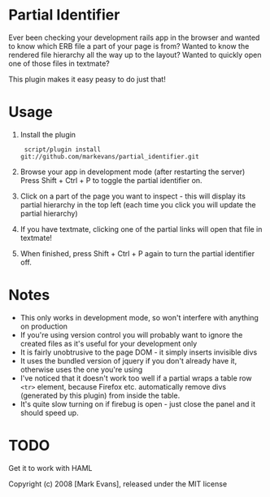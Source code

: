 Partial Identifier
==================

Ever been checking your development rails app in the browser and wanted to know which ERB file a part of your page is from?
Wanted to know the rendered file hierarchy all the way up to the layout?
Wanted to quickly open one of those files in textmate?

This plugin makes it easy peasy to do just that!


Usage
=====

1. Install the plugin

        script/plugin install git://github.com/markevans/partial_identifier.git

2. Browse your app in development mode (after restarting the server)
   Press Shift + Ctrl + P to toggle the partial identifier on.

3. Click on a part of the page you want to inspect - this will display its partial hierarchy in the top left
   (each time you click you will update the partial hierarchy)

4. If you have textmate, clicking one of the partial links will open that file in textmate!

5. When finished, press Shift + Ctrl + P again to turn the partial identifier off.

Notes
=====
- This only works in development mode, so won't interfere with anything on production
- If you're using version control you will probably want to ignore the created files as it's useful for your development only
- It is fairly unobtrusive to the page DOM - it simply inserts invisible divs
- It uses the bundled version of jquery if you don't already have it, otherwise uses the one you're using
- I've noticed that it doesn't work too well if a partial wraps a table row `<tr>` element, because Firefox etc. automatically remove divs (generated by this plugin) from inside the table.
- It's quite slow turning on if firebug is open - just close the panel and it should speed up.

TODO
====

Get it to work with HAML


Copyright (c) 2008 [Mark Evans], released under the MIT license
